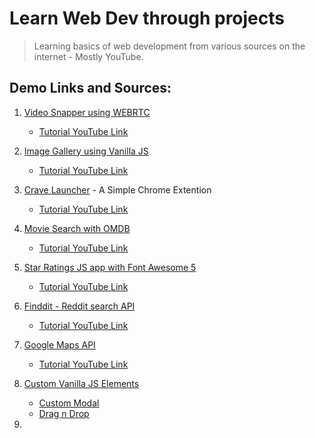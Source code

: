 # Learn Web Dev through projects

> Learning basics of web development from various sources on the internet - Mostly YouTube.

## Demo Links and Sources:
1. [Video Snapper using WEBRTC](https://cdadityang.github.io/webdev-projects/video-snap-webrtc)
    - [Tutorial YouTube Link](https://www.youtube.com/watch?v=6_gLU_OStK0)

2. [Image Gallery using Vanilla JS](https://cdadityang.github.io/webdev-projects/img-gallary-vanilla-js)
    - [Tutorial YouTube Link](https://www.youtube.com/watch?v=afoxd5b0bJo)

3. [Crave Launcher](https://cdadityang.github.io/webdev-projects/crave-launcher-crome/popup.html) - A Simple Chrome Extention
    - [Tutorial YouTube Link](https://www.youtube.com/watch?v=wHZCYi1K664)

4. [Movie Search with OMDB](https://cdadityang.github.io/webdev-projects/movie-search-app)
    - [Tutorial YouTube Link](https://www.youtube.com/watch?v=YsPqjYGauns)

5. [Star Ratings JS app with Font Awesome 5](https://cdadityang.github.io/webdev-projects/star-rating-fa5-js/)
    - [Tutorial YouTube Link](https://www.youtube.com/watch?v=u3rylF3y3og)

6. [Finddit - Reddit search API](https://cdadityang.github.io/webdev-projects/finddit-reddit-search/)
    - [Tutorial YouTube Link](https://www.youtube.com/watch?v=VITzIZB-bXU)

7. [Google Maps API](https://cdadityang.github.io/webdev-projects/google-maps-api/index.html)
    - [Tutorial YouTube Link](https://www.youtube.com/watch?v=Zxf1mnP5zcw)

8. [Custom Vanilla JS Elements](https://cdadityang.github.io/webdev-projects/custom-vanilla-js-elements/index.html)
    - [Custom Modal](https://cdadityang.github.io/webdev-projects/custom-vanilla-js-elements/index.html)
    - [Drag n Drop](https://cdadityang.github.io/webdev-projects/custom-vanilla-js-elements/dragndrop.html)

9. 